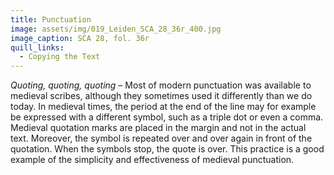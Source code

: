 ```yaml
---
title: Punctuation
image: assets/img/019_Leiden_SCA_28_36r_400.jpg
image_caption: SCA 28, fol. 36r
quill_links:
  - Copying the Text
---
```


*Quoting, quoting, quoting* –
Most of modern punctuation was available to medieval scribes, although
they sometimes used it differently than we do today. In medieval times,
the period at the end of the line may for example be expressed with a
different symbol, such as a triple dot or even a comma. Medieval
quotation marks are placed in the margin and not in the actual text.
Moreover, the symbol is repeated over and over again in front of the
quotation. When the symbols stop, the quote is over. This practice is a
good example of the simplicity and effectiveness of medieval
punctuation.
